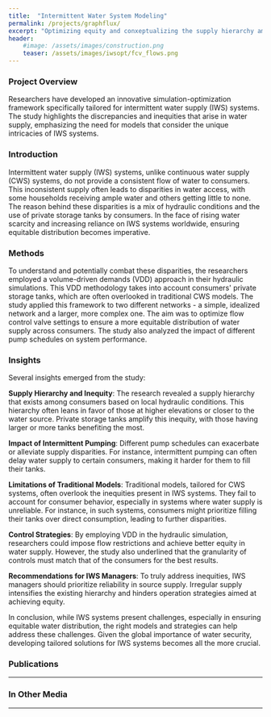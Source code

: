 ```yaml
---
title:  "Intermittent Water System Modeling"
permalink: /projects/graphflux/
excerpt: "Optimizing equity and conxeptualizing the supply hierarchy amongst consumers"
header:
    #image: /assets/images/construction.png
    teaser: /assets/images/iwsopt/fcv_flows.png
---
```


### Project Overview
Researchers have developed an innovative simulation-optimization framework specifically tailored for intermittent water supply (IWS) systems. The study highlights the discrepancies and inequities that arise in water supply, emphasizing the need for models that consider the unique intricacies of IWS systems.

### Introduction
Intermittent water supply (IWS) systems, unlike continuous water supply (CWS) systems, do not provide a consistent flow of water to consumers. This inconsistent supply often leads to disparities in water access, with some households receiving ample water and others getting little to none. The reason behind these disparities is a mix of hydraulic conditions and the use of private storage tanks by consumers. In the face of rising water scarcity and increasing reliance on IWS systems worldwide, ensuring equitable distribution becomes imperative.

### Methods
To understand and potentially combat these disparities, the researchers employed a volume-driven demands (VDD) approach in their hydraulic simulations. This VDD methodology takes into account consumers' private storage tanks, which are often overlooked in traditional CWS models. The study applied this framework to two different networks - a simple, idealized network and a larger, more complex one. The aim was to optimize flow control valve settings to ensure a more equitable distribution of water supply across consumers. The study also analyzed the impact of different pump schedules on system performance.

### Insights
Several insights emerged from the study:

**Supply Hierarchy and Inequity**: The research revealed a supply hierarchy that exists among consumers based on local hydraulic conditions. This hierarchy often leans in favor of those at higher elevations or closer to the water source. Private storage tanks amplify this inequity, with those having larger or more tanks benefiting the most.

**Impact of Intermittent Pumping**: Different pump schedules can exacerbate or alleviate supply disparities. For instance, intermittent pumping can often delay water supply to certain consumers, making it harder for them to fill their tanks.

**Limitations of Traditional Models**: Traditional models, tailored for CWS systems, often overlook the inequities present in IWS systems. They fail to account for consumer behavior, especially in systems where water supply is unreliable. For instance, in such systems, consumers might prioritize filling their tanks over direct consumption, leading to further disparities.

**Control Strategies**: By employing VDD in the hydraulic simulation, researchers could impose flow restrictions and achieve better equity in water supply. However, the study also underlined that the granularity of controls must match that of the consumers for the best results.

**Recommendations for IWS Managers**: To truly address inequities, IWS managers should prioritize reliability in source supply. Irregular supply intensifies the existing hierarchy and hinders operation strategies aimed at achieving equity.

In conclusion, while IWS systems present challenges, especially in ensuring equitable water distribution, the right models and strategies can help address these challenges. Given the global importance of water security, developing tailored solutions for IWS systems becomes all the more crucial.

### Publications
---

### In Other Media
---

